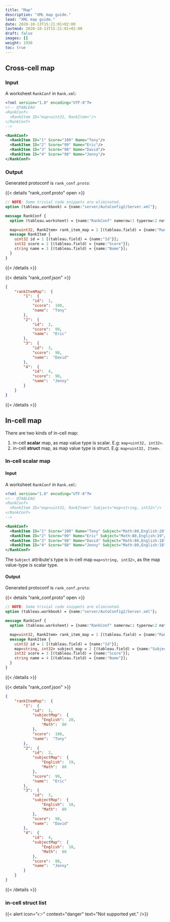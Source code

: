 ```yaml
---
title: "Map"
description: "XML map guide."
lead: "XML map guide."
date: 2020-10-13T15:21:01+02:00
lastmod: 2020-10-13T15:21:01+02:00
draft: false
images: []
weight: 1930
toc: true
---
```


## Cross-cell map

### Input

A worksheet `RankConf` in `Rank.xml`:

```XML
<?xml version="1.0" encoding="UTF-8"?>
<!-- @TABLEAU 
<RankConf>
  <RankItem ID="map<uint32, RankItem>"/>
</RankConf>
-->

<RankConf>
  <RankItem ID="1" Score="100" Name="Tony"/>
  <RankItem ID="2" Score="99" Name="Eric"/>
  <RankItem ID="3" Score="98" Name="David"/>
  <RankItem ID="4" Score="98" Name="Jenny"/>
</RankConf>
```

### Output

Generated protoconf is `rank_conf.proto`:

{{< details "rank_conf.proto" open >}}

```protobuf
// NOTE: Some trivial code snippets are eliminated.
option (tableau.workbook) = {name:"server/AutoConfig2/Server.xml"};

message RankConf {
  option (tableau.worksheet) = {name:"RankConf" namerow:1 typerow:2 noterow:3 datarow:4 nameline:1 typeline:1 nested:true};

  map<uint32, RankItem> rank_item_map = 1 [(tableau.field) = {name:"RankItem" key:"Id" layout:LAYOUT_VERTICAL}];
  message RankItem {
    uint32 id = 1 [(tableau.field) = {name:"Id"}];
    int32 score = 2 [(tableau.field) = {name:"Score"}];
    string name = 3 [(tableau.field) = {name:"Name"}];
  }
}
```

{{< /details >}}

{{< details "rank_conf.json" >}}

```json
{
    "rankItemMap":  {
        "1":  {
            "id":  1,
            "score":  100,
            "name":  "Tony"
        },
        "2":  {
            "id":  2,
            "score":  99,
            "name":  "Eric"
        },
        "3":  {
            "id":  3,
            "score":  98,
            "name":  "David"
        },
        "4":  {
            "id":  4,
            "score":  98,
            "name":  "Jenny"
        }
    }
}
```

{{< /details >}}

## In-cell map

There are two kinds of in-cell map:

1. in-cell **scalar** map, as map value type is scalar. E.g: `map<uint32, int32>`.
2. in-cell **struct** map, as map value type is struct. E.g: `map<uint32, Item>`.

### In-cell scalar map

#### Input

A worksheet `RankConf` in `Rank.xml`:

```XML
<?xml version="1.0" encoding="UTF-8"?>
<!-- @TABLEAU 
<RankConf>
  <RankItem ID="map<uint32, RankItem>" Subject="map<string, int32>"/>
</RankConf>
-->

<RankConf>
  <RankItem ID="1" Score="100" Name="Tony" Subject="Math:80,English:20"/>
  <RankItem ID="2" Score="99" Name="Eric" Subject="Math:80,English:19"/>
  <RankItem ID="3" Score="98" Name="David" Subject="Math:80,English:18"/>
  <RankItem ID="4" Score="98" Name="Jenny" Subject="Math:80,English:18"/>
</RankConf>
```

The `Subject` attribute's type is in-cell map `map<string, int32>`, as the map value-type is scalar type.

#### Output

Generated protoconf is `rank_conf.proto`:

{{< details "rank_conf.proto" open >}}

```protobuf
// NOTE: Some trivial code snippets are eliminated.
option (tableau.workbook) = {name:"server/AutoConfig2/Server.xml"};

message RankConf {
  option (tableau.worksheet) = {name:"RankConf" namerow:1 typerow:2 noterow:3 datarow:4 nameline:1 typeline:1 nested:true};

  map<uint32, RankItem> rank_item_map = 1 [(tableau.field) = {name:"RankItem" key:"Id" layout:LAYOUT_VERTICAL}];
  message RankItem {
    uint32 id = 1 [(tableau.field) = {name:"Id"}];
    map<string, int32> subject_map = 2 [(tableau.field) = {name:"Subject" layout:LAYOUT_INCELL}];
    int32 score = 3 [(tableau.field) = {name:"Score"}];
    string name = 4 [(tableau.field) = {name:"Name"}];
  }
}
```

{{< /details >}}

{{< details "rank_conf.json" >}}

```json
{
    "rankItemMap":  {
        "1":  {
            "id":  1,
            "subjectMap":  {
                "English":  20,
                "Math":  80
            },
            "score":  100,
            "name":  "Tony"
        },
        "2":  {
            "id":  2,
            "subjectMap":  {
                "English":  19,
                "Math":  80
            },
            "score":  99,
            "name":  "Eric"
        },
        "3":  {
            "id":  3,
            "subjectMap":  {
                "English":  18,
                "Math":  80
            },
            "score":  98,
            "name":  "David"
        },
        "4":  {
            "id":  4,
            "subjectMap":  {
                "English":  18,
                "Math":  80
            },
            "score":  98,
            "name":  "Jenny"
        }
    }
}
```

{{< /details >}}

### in-cell struct list

{{< alert icon="👉" context="danger" text="Not supported yet." />}}
